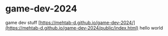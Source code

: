 # game-dev-2024
game dev stuff
[https://mehtab-d.github.io/game-dev-2024/](https://mehtab-d.github.io/game-dev-2024/public/index.html)
hello world
